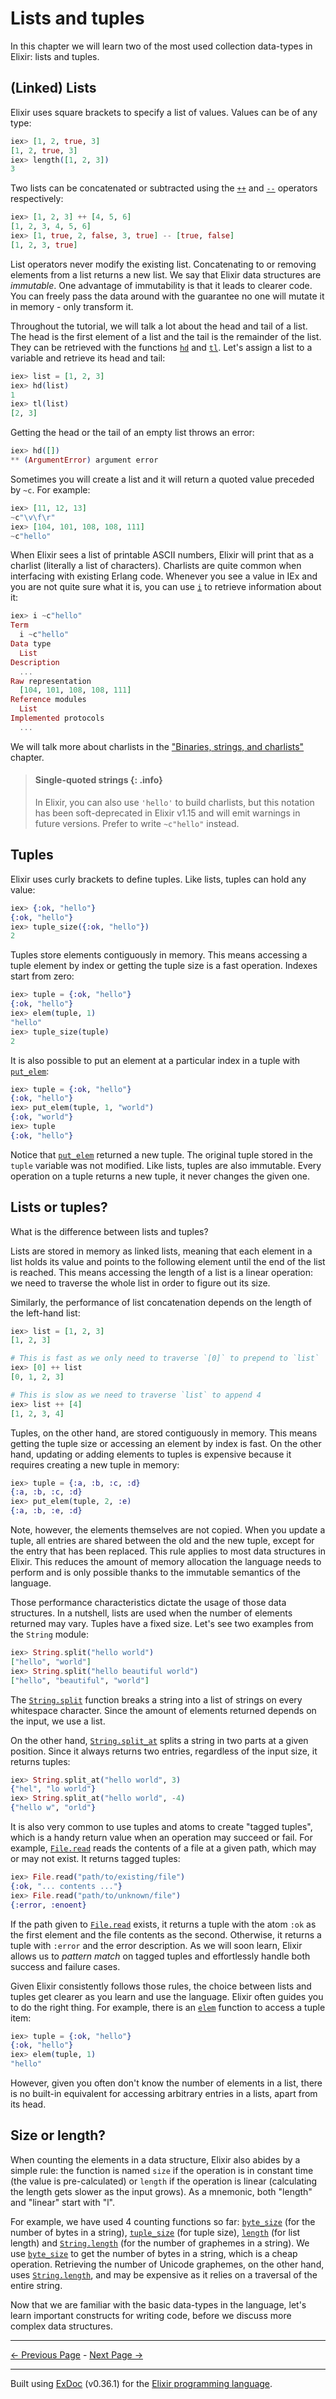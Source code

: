 # Lists and tuples

In this chapter we will learn two of the most used collection data-types in Elixir: lists and tuples.

## (Linked) Lists

Elixir uses square brackets to specify a list of values. Values can be of any type:

```elixir
iex> [1, 2, true, 3]
[1, 2, true, 3]
iex> length([1, 2, 3])
3
```

Two lists can be concatenated or subtracted using the [`++`](`++/2`) and [`--`](`--/2`) operators respectively:

```elixir
iex> [1, 2, 3] ++ [4, 5, 6]
[1, 2, 3, 4, 5, 6]
iex> [1, true, 2, false, 3, true] -- [true, false]
[1, 2, 3, true]
```

List operators never modify the existing list. Concatenating to or removing elements from a list returns a new list. We say that Elixir data structures are *immutable*. One advantage of immutability is that it leads to clearer code. You can freely pass the data around with the guarantee no one will mutate it in memory - only transform it.

Throughout the tutorial, we will talk a lot about the head and tail of a list. The head is the first element of a list and the tail is the remainder of the list. They can be retrieved with the functions [`hd`](`hd/1`) and [`tl`](`tl/1`). Let's assign a list to a variable and retrieve its head and tail:

```elixir
iex> list = [1, 2, 3]
iex> hd(list)
1
iex> tl(list)
[2, 3]
```

Getting the head or the tail of an empty list throws an error:

```elixir
iex> hd([])
** (ArgumentError) argument error
```

Sometimes you will create a list and it will return a quoted value preceded by `~c`. For example:

```elixir
iex> [11, 12, 13]
~c"\v\f\r"
iex> [104, 101, 108, 108, 111]
~c"hello"
```

When Elixir sees a list of printable ASCII numbers, Elixir will print that as a charlist (literally a list of characters). Charlists are quite common when interfacing with existing Erlang code. Whenever you see a value in IEx and you are not quite sure what it is, you can use [`i`](`IEx.Helpers.i/1`) to retrieve information about it:

```elixir
iex> i ~c"hello"
Term
  i ~c"hello"
Data type
  List
Description
  ...
Raw representation
  [104, 101, 108, 108, 111]
Reference modules
  List
Implemented protocols
  ...
```

We will talk more about charlists in the ["Binaries, strings, and charlists"](binaries-strings-and-charlists.md) chapter.

> #### Single-quoted strings {: .info}
>
> In Elixir, you can also use `'hello'` to build charlists, but this notation has been soft-deprecated in Elixir v1.15 and will emit warnings in future versions. Prefer to write `~c"hello"` instead.

## Tuples

Elixir uses curly brackets to define tuples. Like lists, tuples can hold any value:

```elixir
iex> {:ok, "hello"}
{:ok, "hello"}
iex> tuple_size({:ok, "hello"})
2
```

Tuples store elements contiguously in memory. This means accessing a tuple element by index or getting the tuple size is a fast operation. Indexes start from zero:

```elixir
iex> tuple = {:ok, "hello"}
{:ok, "hello"}
iex> elem(tuple, 1)
"hello"
iex> tuple_size(tuple)
2
```

It is also possible to put an element at a particular index in a tuple with [`put_elem`](`put_elem/3`):

```elixir
iex> tuple = {:ok, "hello"}
{:ok, "hello"}
iex> put_elem(tuple, 1, "world")
{:ok, "world"}
iex> tuple
{:ok, "hello"}
```

Notice that [`put_elem`](`put_elem/3`) returned a new tuple. The original tuple stored in the `tuple` variable was not modified. Like lists, tuples are also immutable. Every operation on a tuple returns a new tuple, it never changes the given one.

## Lists or tuples?

What is the difference between lists and tuples?

Lists are stored in memory as linked lists, meaning that each element in a list holds its value and points to the following element until the end of the list is reached. This means accessing the length of a list is a linear operation: we need to traverse the whole list in order to figure out its size.

Similarly, the performance of list concatenation depends on the length of the left-hand list:

```elixir
iex> list = [1, 2, 3]
[1, 2, 3]

# This is fast as we only need to traverse `[0]` to prepend to `list`
iex> [0] ++ list
[0, 1, 2, 3]

# This is slow as we need to traverse `list` to append 4
iex> list ++ [4]
[1, 2, 3, 4]
```

Tuples, on the other hand, are stored contiguously in memory. This means getting the tuple size or accessing an element by index is fast. On the other hand, updating or adding elements to tuples is expensive because it requires creating a new tuple in memory:

```elixir
iex> tuple = {:a, :b, :c, :d}
{:a, :b, :c, :d}
iex> put_elem(tuple, 2, :e)
{:a, :b, :e, :d}
```

Note, however, the elements themselves are not copied. When you update a tuple, all entries are shared between the old and the new tuple, except for the entry that has been replaced. This rule applies to most data structures in Elixir. This reduces the amount of memory allocation the language needs to perform and is only possible thanks to the immutable semantics of the language.

Those performance characteristics dictate the usage of those data structures. In a nutshell, lists are used when the number of elements returned may vary. Tuples have a fixed size. Let's see two examples from the `String` module:

```elixir
iex> String.split("hello world")
["hello", "world"]
iex> String.split("hello beautiful world")
["hello", "beautiful", "world"]
```

The [`String.split`](`String.split/1`) function breaks a string into a list of strings on every whitespace character. Since the amount of elements returned depends on the input, we use a list.

On the other hand, [`String.split_at`](`String.split_at/2`) splits a string in two parts at a given position. Since it always returns two entries, regardless of the input size, it returns tuples:

```elixir
iex> String.split_at("hello world", 3)
{"hel", "lo world"}
iex> String.split_at("hello world", -4)
{"hello w", "orld"}
```

It is also very common to use tuples and atoms to create "tagged tuples", which is a handy return value when an operation may succeed or fail. For example, [`File.read`](`File.read/1`) reads the contents of a file at a given path, which may or may not exist. It returns tagged tuples:

```elixir
iex> File.read("path/to/existing/file")
{:ok, "... contents ..."}
iex> File.read("path/to/unknown/file")
{:error, :enoent}
```

If the path given to [`File.read`](`File.read/1`) exists, it returns a tuple with the atom `:ok` as the first element and the file contents as the second. Otherwise, it returns a tuple with `:error` and the error description. As we will soon learn, Elixir allows us to *pattern match* on tagged tuples and effortlessly handle both success and failure cases.

Given Elixir consistently follows those rules, the choice between lists and tuples get clearer as you learn and use the language. Elixir often guides you to do the right thing. For example, there is an [`elem`](`elem/2`) function to access a tuple item:

```elixir
iex> tuple = {:ok, "hello"}
{:ok, "hello"}
iex> elem(tuple, 1)
"hello"
```

However, given you often don't know the number of elements in a list, there is no built-in equivalent for accessing arbitrary entries in a lists, apart from its head.

## Size or length?

When counting the elements in a data structure, Elixir also abides by a simple rule: the function is named `size` if the operation is in constant time (the value is pre-calculated) or `length` if the operation is linear (calculating the length gets slower as the input grows). As a mnemonic, both "length" and "linear" start with "l".

For example, we have used 4 counting functions so far: [`byte_size`](`byte_size/1`) (for the number of bytes in a string), [`tuple_size`](`tuple_size/1`) (for tuple size), [`length`](`length/1`) (for list length) and [`String.length`](`String.length/1`) (for the number of graphemes in a string). We use [`byte_size`](`byte_size/1`) to get the number of bytes in a string, which is a cheap operation. Retrieving the number of Unicode graphemes, on the other hand, uses [`String.length`](`String.length/1`), and may be expensive as it relies on a traversal of the entire string.

Now that we are familiar with the basic data-types in the language, let's learn important constructs for writing code, before we discuss more complex data structures.

---
[← Previous Page](basic-types.md "Basic types") - [Next Page →](pattern-matching.md "Pattern matching")

---
Built using [ExDoc](https://github.com/elixir-lang/ex_doc "ExDoc") (v0.36.1) for the [Elixir programming language](href="https://elixir-lang.org" "Elixir").
